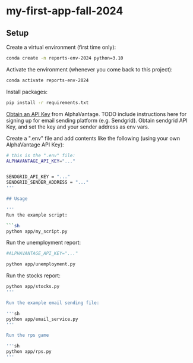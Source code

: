 # my-first-app-fall-2024

## Setup

Create a virtual environment (first time only):

```sh
conda create -n reports-env-2024 python=3.10
```

Activate the environment (whenever you come back to this project):

```sh
conda activate reports-env-2024
```

Install packages:

```sh
pip install -r requirements.txt
```

[Obtain an API Key](https://www.alphavantage.co/support/#api-key) from AlphaVantage.
TODO include instructions here for signing up for email sending platform (e.g. Sendgrid). Obtain sendgrid API Key, and set the key and your sender address as env vars.

Create a ".env" file and add contents like the following (using your own AlphaVantage API Key):

```sh
# this is the ".env" file:
ALPHAVANTAGE_API_KEY="..."


SENDGRID_API_KEY = "..."
SENDGRID_SENDER_ADDRESS = "..."
'''

## Usage

'''
Run the example script:

```sh
python app/my_script.py
```

Run the unemployment report:

```sh
#ALPHAVANTAGE_API_KEY="..." 

python app/unemployment.py

```

Run the stocks report:

```sh
python app/stocks.py
'''

Run the example email sending file:

'''sh
python app/email_service.py
''' 

Run the rps game

'''sh
python app/rps.py
'''
